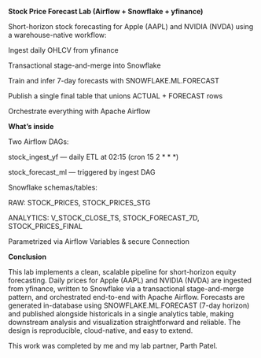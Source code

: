 **Stock Price Forecast Lab (Airflow + Snowflake + yfinance)**

Short-horizon stock forecasting for Apple (AAPL) and NVIDIA (NVDA) using a warehouse-native workflow:

Ingest daily OHLCV from yfinance

Transactional stage-and-merge into Snowflake

Train and infer 7-day forecasts with SNOWFLAKE.ML.FORECAST

Publish a single final table that unions ACTUAL + FORECAST rows

Orchestrate everything with Apache Airflow

**What’s inside**

Two Airflow DAGs:

stock_ingest_yf — daily ETL at 02:15 (cron 15 2 * * *)

stock_forecast_ml — triggered by ingest DAG

Snowflake schemas/tables:

RAW: STOCK_PRICES, STOCK_PRICES_STG

ANALYTICS: V_STOCK_CLOSE_TS, STOCK_FORECAST_7D, STOCK_PRICES_FINAL

Parametrized via Airflow Variables & secure Connection

**Conclusion**

This lab implements a clean, scalable pipeline for short-horizon equity forecasting. Daily prices for Apple (AAPL) and NVIDIA (NVDA) are ingested from yfinance, written to Snowflake via a transactional stage-and-merge pattern, and orchestrated end-to-end with Apache Airflow. Forecasts are generated in-database using SNOWFLAKE.ML.FORECAST (7-day horizon) and published alongside historicals in a single analytics table, making downstream analysis and visualization straightforward and reliable. The design is reproducible, cloud-native, and easy to extend.


This work was completed by me and my lab partner, Parth Patel.
